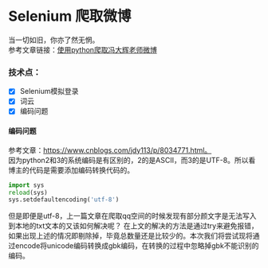 # Selenium 爬取微博 #
当一切如旧，你亦了然无惘。<br>
参考文章链接：[使用python爬取冯大辉老师微博](https://www.cnblogs.com/jdy113/p/8034771.html)
### 技术点：
- [x] Selenium模拟登录
- [x] 词云
- [x] 编码问题

#### 编码问题
参考文章：https://www.cnblogs.com/jdy113/p/8034771.html。<br>
因为python2和3的系统编码是有区别的，2的是ASCII，而3的是UTF-8。所以看博主的代码是需要添加编码转换代码的。
```python
import sys
reload(sys)
sys.setdefaultencoding('utf-8')
```
但是即便是utf-8，上一篇文章在爬取qq空间的时候发现有部分颜文字是无法写入到本地的txt文本的又该如何解决呢？
在上文的解决的方法是通过try来避免报错，如果出现上述的情况即剔除掉，毕竟总数量还是比较少的。本次我们将尝试现将通过encode将unicode编码转换成gbk编码，在转换的过程中忽略掉gbk不能识别的编码。

